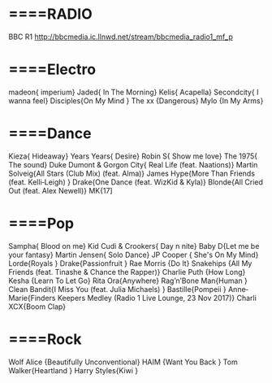 # ====RADIO
BBC R1              http://bbcmedia.ic.llnwd.net/stream/bbcmedia_radio1_mf_p

# ====Electro
madeon{ imperium}
Jaded{ In The Morning}
Kelis{ Acapella}
Secondcity{ I wanna feel}
Disciples{On My Mind }
The xx {Dangerous}
Mylo {In My Arms}

# ====Dance
Kieza{ Hideaway}
Years Years{ Desire}
Robin S{ Show me love}
The 1975{ The sound} 
Duke Dumont & Gorgon City{ Real Life (feat. Naations)}
Martin Solveig{All Stars (Club Mix) (feat. Alma)}
James Hype{More Than Friends (feat. Kelli‐Leigh) }
Drake{One Dance (feat. WizKid & Kyla)}
Blonde{All Cried Out (feat. Alex Newell)}
MK{17]

# ====Pop
Sampha{ Blood on me}
Kid Cudi & Crookers{ Day n nite}
Baby D{Let me be your fantasy}
Martin Jensen{ Solo Dance}
JP Cooper { She's On My Mind}
Lorde{Royals }
Drake{Passionfruit }
Rae Morris {Do It}
Snakehips {All My Friends (feat. Tinashe & Chance the Rapper)}
Charlie Puth {How Long}
Kesha {Learn To Let Go}
Rita Ora{Anywhere}
Rag’n’Bone Man{Human }
Clean Bandit{I Miss You (feat. Julia Michaels) }
Bastille{Pompeii }
Anne‐Marie{Finders Keepers Medley (Radio 1 Live Lounge, 23 Nov 2017)}
Charli XCX{Boom Clap}



# ====Rock

Wolf Alice {Beautifully Unconventional}
HAIM {Want You Back }
Tom Walker{Heartland }
Harry Styles{Kiwi }
